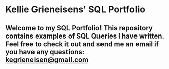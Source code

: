 # Kellie Grieneisens' SQL Portfolio

## Welcome to my SQL Portfolio! This repository contains examples of SQL Queries I have written. Feel free to check it out and send me an email if you have any questions: kegrieneisen@gmail.com
